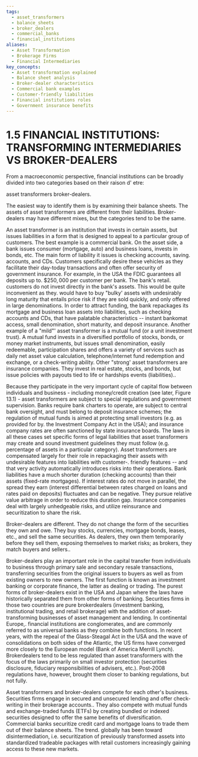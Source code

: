 ```yaml
---
tags:
  - asset_transformers
  - balance_sheets
  - broker_dealers
  - commercial_banks
  - financial_institutions
aliases:
  - Asset Transformation
  - Brokerage Firms
  - Financial Intermediaries
key_concepts:
  - Asset transformation explained
  - Balance sheet analysis
  - Broker-dealer characteristics
  - Commercial bank examples
  - Customer-friendly liabilities
  - Financial institutions roles
  - Government insurance benefits
---
```


# 1.5 FINANCIAL INSTITUTIONS: TRANSFORMING INTERMEDIARIES VS BROKER-DEALERS  

From a macroeconomic perspective, financial institutions can be broadly divided into two categories based on their raison d' etre:  

asset transformers broker-dealers.  

The easiest way to identify them is by examining their balance sheets. The assets of asset transformers are different from their liabilities. Broker-dealers may have different mixes, but the categories tend to be the same.  

An asset transformer is an institution that invests in certain assets, but issues liabilities in a form that is designed to appeal to a particular group of customers. The best example is a commercial bank. On the asset side, a bank issues consumer (mortgage, auto) and business loans, invests in bonds, etc. The main form of liability it issues is checking accounts, saving. accounts, and CDs. Customers specifically desire these vehicles as they facilitate their day-today transactions and often offer security of government insurance. For example, in the USA the FDIC guarantees all deposits up to. $\$250,000$ per customer per bank. The bank's retail. customers do not invest directly in the bank's assets. This would be quite inconvenient as they. would have to buy "bulky' assets with undesirably long maturity that entails price risk if they are sold quickly, and only offered in large denominations. In order to attract funding, the bank repackages its mortgage and business loan assets into liabilities, such as checking accounts and CDs, that have palatable characteristics -- instant bankomat access, small denomination, short maturity, and deposit insurance. Another example of a "mild"' asset transformer is a mutual fund (or a unit investment trust). A mutual fund invests in a diversified portfolio of stocks, bonds, or money market instruments, but issues small denomination, easily redeemable, participation shares and offers a variety of services such as daily net asset value calculation, telephone/internet fund redemption and exchange, or a check-writing ability. Other "strong' asset transformers are insurance companies. They invest in real estate, stocks, and bonds, but issue policies with payouts tied to life or hardships events (liabilities)..  

Because they participate in the very important cycle of capital flow between individuals and business - including money/credit creation (see later, Figure 13.1) - asset transformers are subject to special regulations and government supervision. Banks require bank charters to operate, are subject to central bank oversight, and must belong to deposit insurance schemes; the regulation of mutual funds is aimed at protecting small investors (e.g. as provided for by. the Investment Company Act in the USA); and insurance company rates are often sanctioned by state insurance boards. The laws in all these cases set specific forms of legal liabilities that asset transformers may create and sound investment guidelines they must follow (e.g. percentage of assets in a particular category). Asset transformers are compensated largely for their role in repackaging their assets with undesirable features into liabilities with customer-. friendly features -- and that very activity automatically introduces risks into their operations. Bank liabilities have a much shorter duration (checking accounts) than their assets (fixed-rate mortgages). If interest rates do not move in parallel, the spread they earn (interest differential between rates charged on loans and rates paid on deposits) fluctuates and can be negative. They pursue relative value arbitrage in order to reduce this duration gap. Insurance companies deal with largely unhedgeable risks, and utilize reinsurance and securitization to share the risk.  

Broker-dealers are different. They do not change the form of the securities they own and owe. They buy stocks, currencies, mortgage bonds, leases, etc., and sell the same securities. As dealers, they own them temporarily before they sell them, exposing themselves to market risks; as brokers, they match buyers and sellers..  

Broker-dealers play an important role in the capital transfer from individuals to business through primary sale and secondary resale transactions, transferring securities from the original issuers to buyers as well as from existing owners to new owners. The first function is known as investment banking or corporate finance, the latter as dealing or trading. The purest forms of broker-dealers exist in the USA and Japan where the laws have historically separated them from other forms of banking. Securities firms in those two countries are pure brokerdealers (investment banking, institutional trading, and retail brokerage) with the addition of asset-transforming businesses of asset management and lending. In continental Europe,. financial institutions are conglomerates, and are commonly referred to as universal banks as they combine both functions. In recent years, with the repeal of the Glass-Steagal Act in the USA and the wave of consolidations on both sides of the Atlantic, the US firms have converged more closely to the European model (Bank of America Merrill Lynch). Brokerdealers tend to be less regulated than asset transformers with the focus of the laws primarily on small investor protection (securities disclosure, fiduciary responsibilities of advisers, etc.). Post-2008 regulations have, however, brought them closer to banking regulations, but not fully.  

Asset transformers and broker-dealers compete for each other's business. Securities firms engage in secured and unsecured lending and offer check-writing in their brokerage accounts.. They also compete with mutual funds and exchange-traded funds (ETFs) by creating bundled or indexed securities designed to offer the same benefits of diversification. Commercial banks securitize credit card and mortgage loans to trade them out of their balance sheets. The trend. globally has been toward disintermediation, i.e. securitization of previously transformed assets into standardized tradeable packages with retail customers increasingly gaining access to these new markets.
